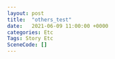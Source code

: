 ```yaml
---
layout: post
title:  "others_test"
date:   2021-06-09 11:00:00 +0000
categories: Etc
Tags: Story Etc
SceneCode: []
---
```


